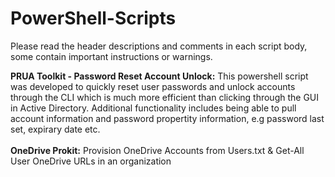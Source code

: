 # PowerShell-Scripts


Please read the header descriptions and comments in each script body, some contain important instructions or warnings.

<b>PRUA Toolkit - Password Reset Account Unlock:</b> This powershell script was developed to quickly reset user passwords and unlock accounts through the CLI which is much more efficient than clicking through the GUI in Active Directory.
Additional functionality includes being able to pull account information and password propertity information, e.g password last set, expirary date etc. 
<br></br>
<b>OneDrive Prokit:</b> Provision OneDrive Accounts from Users.txt & Get-All User OneDrive URLs in an organization
